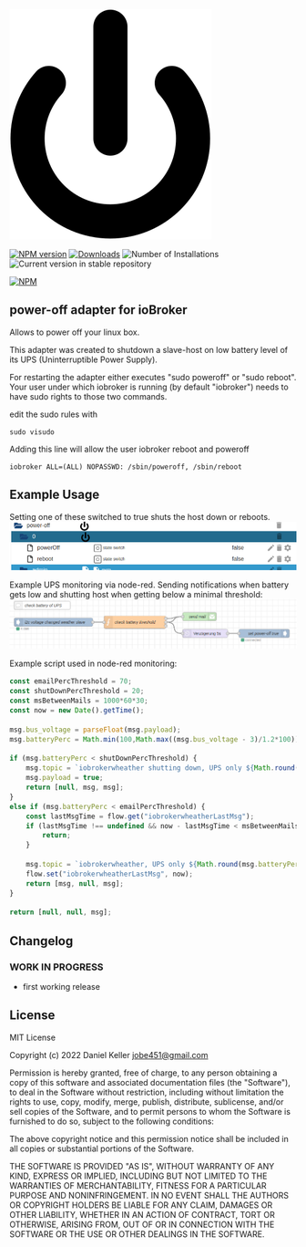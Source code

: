 ![Logo](admin/power-off.svg)

[![NPM version](https://img.shields.io/npm/v/iobroker.power-off.svg)](https://www.npmjs.com/package/iobroker.power-off)
[![Downloads](https://img.shields.io/npm/dm/iobroker.power-off.svg)](https://www.npmjs.com/package/iobroker.power-off)
![Number of Installations](https://iobroker.live/badges/power-off-installed.svg)
![Current version in stable repository](https://iobroker.live/badges/power-off-stable.svg)

[![NPM](https://nodei.co/npm/iobroker.power-off.png?downloads=true)](https://nodei.co/npm/iobroker.power-off/)

## power-off adapter for ioBroker

Allows to power off your linux box.

This adapter was created to shutdown a slave-host on low battery level of its UPS (Uninterruptible Power Supply).

For restarting the adapter either executes "sudo poweroff" or "sudo reboot". Your user under which iobroker is running (by default "iobroker") needs to have sudo rights to those two commands.

edit the sudo rules with
```
sudo visudo
```

Adding this line will allow the user iobroker reboot and poweroff
```
iobroker ALL=(ALL) NOPASSWD: /sbin/poweroff, /sbin/reboot
```

## Example Usage

Setting one of these switched to true shuts the host down or reboots.
![Logo](admin/iobroker-objects.png)

Example UPS monitoring via node-red. Sending notifications when battery gets low and shutting host when getting below a minimal threshold:
![Logo](admin/node-red.png)

Example script used in node-red monitoring:

``` Javascript
const emailPercThreshold = 70;
const shutDownPercThreshold = 20;
const msBetweenMails = 1000*60*30;
const now = new Date().getTime();

msg.bus_voltage = parseFloat(msg.payload);
msg.batteryPerc = Math.min(100,Math.max((msg.bus_voltage - 3)/1.2*100));

if (msg.batteryPerc < shutDownPercThreshold) {
    msg.topic = `iobrokerwheather shutting down, UPS only ${Math.round(msg.batteryPerc)}% battery remaining`;
    msg.payload = true;
    return [null, msg, msg];
}
else if (msg.batteryPerc < emailPercThreshold) {
    const lastMsgTime = flow.get("iobrokerwheatherLastMsg");
    if (lastMsgTime !== undefined && now - lastMsgTime < msBetweenMails) {
        return;
    }
    
    msg.topic = `iobrokerwheather, UPS only ${Math.round(msg.batteryPerc)}% battery remaining`;
    flow.set("iobrokerwheatherLastMsg", now);
    return [msg, null, msg];
}

return [null, null, msg];
```

## Changelog
### **WORK IN PROGRESS**

- first working release

## License
MIT License

Copyright (c) 2022 Daniel Keller <jobe451@gmail.com>

Permission is hereby granted, free of charge, to any person obtaining a copy
of this software and associated documentation files (the "Software"), to deal
in the Software without restriction, including without limitation the rights
to use, copy, modify, merge, publish, distribute, sublicense, and/or sell
copies of the Software, and to permit persons to whom the Software is
furnished to do so, subject to the following conditions:

The above copyright notice and this permission notice shall be included in all
copies or substantial portions of the Software.

THE SOFTWARE IS PROVIDED "AS IS", WITHOUT WARRANTY OF ANY KIND, EXPRESS OR
IMPLIED, INCLUDING BUT NOT LIMITED TO THE WARRANTIES OF MERCHANTABILITY,
FITNESS FOR A PARTICULAR PURPOSE AND NONINFRINGEMENT. IN NO EVENT SHALL THE
AUTHORS OR COPYRIGHT HOLDERS BE LIABLE FOR ANY CLAIM, DAMAGES OR OTHER
LIABILITY, WHETHER IN AN ACTION OF CONTRACT, TORT OR OTHERWISE, ARISING FROM,
OUT OF OR IN CONNECTION WITH THE SOFTWARE OR THE USE OR OTHER DEALINGS IN THE
SOFTWARE.